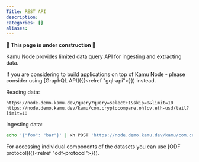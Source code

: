 ```yaml
---
Title: REST API
description:
categories: []
aliases:
---
```


**🚧 This page is under construction 🚧**

Kamu Node provides limited data query API for ingesting and extracting data.

If you are considering to build applications on top of Kamu Node - please consider using [GraphQL API]({{<relref "gql-api">}}) instead.

Reading data:
```
https://node.demo.kamu.dev/query?query=select+1&skip=0&limit=10
https://node.demo.kamu.dev/kamu/com.cryptocompare.ohlcv.eth-usd/tail?limit=10
```

Ingesting data:
```sh
echo '{"foo": "bar"}' | xh POST 'https://node.demo.kamu.dev/kamu/com.cryptocompare.ohlcv.eth-usd/ingest' "Content-Type: application/json"
```

For accessing individual components of the datasets you can use [ODF protocol]({{<relref "odf-protocol">}}).
